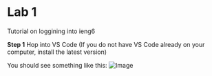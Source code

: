 # **Lab 1**
Tutorial on loggining into ieng6

**Step 1**
Hop into VS Code (If you do not have VS Code already on your computer, install the latest version)

You should see something like this:
![Image](Screenshot2023-04-06142037.png)
